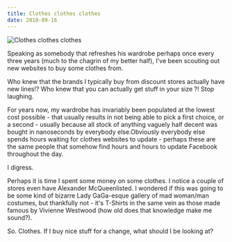 ```yaml
---
title: Clothes clothes clothes
date: 2010-09-16
---
```


![Clothes clothes clothes](https://source.unsplash.com/s9CC2SKySJM/1600x900)

Speaking as somebody that refreshes his wardrobe perhaps once every three years (much to the chagrin of my better half), I've been scouting out new websites to buy some clothes from.

Who knew that the brands I typically buy from discount stores actually have new lines!? Who knew that you can actually get stuff in your size ?! Stop laughing.

For years now, my wardrobe has invariably been populated at the lowest cost possible - that usually results in not being able to pick a first choice, or a second - usually because all stock of anything vaguely half decent was bought in nanoseconds by everybody else.Obviously everybody else spends hours waiting for clothes websites to update - perhaps these are the same people that somehow find hours and hours to update Facebook throughout the day.

I digress.

Perhaps it is time I spent some money on some clothes. I notice a couple of stores even have Alexander McQueenlisted. I wondered if this was going to be some kind of bizarre Lady GaGa-esque gallery of mad woman/man costumes, but thankfully not - it's T-Shirts in the same vein as those made famous by Vivienne Westwood (how old does that knowledge make me sound?).

So. Clothes. If I buy nice stuff for a change, what should I be looking at?